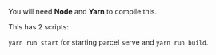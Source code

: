You will need **Node** and **Yarn** to compile this.

This has 2 scripts:

`yarn run start` for starting parcel serve and `yarn run build`.